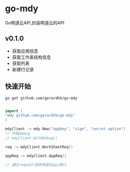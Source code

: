 # go-mdy

Go明道云API,封装明道云的API

## v0.1.0

- 获取应用信息
- 获取工作表结构信息
- 获取列表
- 新建行记录

## 快速开始

```shell
go get github.com/gerardhb/go-mdy
```

```go

import (
"mdy github.com/gerardhb/go-mdy"
)

mdyClient := mdy.New("appKey", "sign", "secret option")
// 开启debug
// mdyClient.WithDebug()

req := mdyClient.WorkSheetReq()

appReq := mdyClient.AppReq()

// 通过request调用明道云api接口

```
